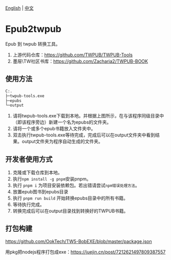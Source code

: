 [English](/README_en-US.md) | [中文](/README.md)

# Epub2twpub
Epub 到 twpub 转换工具。

1. 上游代码仓库：https://github.com/TWPUB/TWPUB-Tools
2. 墨屉\TW社区书库：https://github.com/Zacharia2/TWPUB-BOOK


## 使用方法

```sh
C:.
├─twpub-tools.exe
├─epubs
└─output
```

1. 请将twpub-tools.exe下载到本地。并根据上图所示，在与该程序同级目录中（即该程序旁边）新建一个名为epubs的文件夹。
2. 请将一个或多个epub书籍放入文件夹中。
3. 双击执行twpub-tools.exe等待完成，完成后可以在output文件夹中看到结果。output文件夹为程序自动生成的文件夹。

## 开发者使用方式

1. 克隆或下载仓库到本地。
2. 执行`npm install -g pnpm`安装pnpm。
3. 执行 `pnpm i` 为项目安装依赖包。若出错请尝试`npm错误处理方法`。
4. 放置epub图书到epubs目录
5. 执行 `pnpm run build` 开始转换epubs目录中的所有书籍。
6. 等待执行完成。
7. 转换完成后可以在output目录找到转换好的TWPUB书籍。


## 打包构建

https://github.com/OokTech/TW5-BobEXE/blob/master/package.json

用pkg把nodejs程序打包成exe：https://juejin.cn/post/7212621497809387557